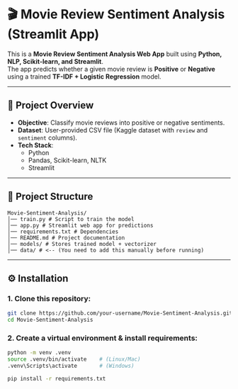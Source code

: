 # 🎬 Movie Review Sentiment Analysis (Streamlit App)

This is a **Movie Review Sentiment Analysis Web App** built using **Python, NLP, Scikit-learn, and Streamlit**.  
The app predicts whether a given movie review is **Positive** or **Negative** using a trained **TF-IDF + Logistic Regression** model.  

---

## 📌 Project Overview
- **Objective**: Classify movie reviews into positive or negative sentiments.  
- **Dataset**: User-provided CSV file (Kaggle dataset with `review` and `sentiment` columns).  
- **Tech Stack**:  
  - Python  
  - Pandas, Scikit-learn, NLTK  
  - Streamlit  

---

## 📂 Project Structure
```
Movie-Sentiment-Analysis/
│── train.py # Script to train the model
│── app.py # Streamlit web app for predictions
│── requirements.txt # Dependencies
│── README.md # Project documentation
│── models/ # Stores trained model + vectorizer
│── data/ # <-- (You need to add this manually before running)
```

---

## ⚙️ Installation
### 1. Clone this repository:
   ```bash
   git clone https://github.com/your-username/Movie-Sentiment-Analysis.git
   cd Movie-Sentiment-Analysis
   ```

### 2. Create a virtual environment & install requirements:
```bash
python -m venv .venv
source .venv/bin/activate    # (Linux/Mac)
.venv\Scripts\activate       # (Windows)

pip install -r requirements.txt
```

   

